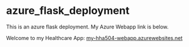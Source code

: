 # azure_flask_deployment
This is an azure flask deployment. My Azure Webapp link is below.

Welcome to my Healthcare App:
[my-hha504-webapp.azurewebsites.net](my-hha504-webapp.azurewebsites.net)

